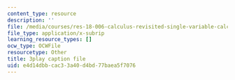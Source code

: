 ```yaml
---
content_type: resource
description: ''
file: /media/courses/res-18-006-calculus-revisited-single-variable-calculus-fall-2010/e4d14dbbcac33a40d4bd77baea5f7076_U40Q3SzzEtU.srt
file_type: application/x-subrip
learning_resource_types: []
ocw_type: OCWFile
resourcetype: Other
title: 3play caption file
uid: e4d14dbb-cac3-3a40-d4bd-77baea5f7076
---
```

